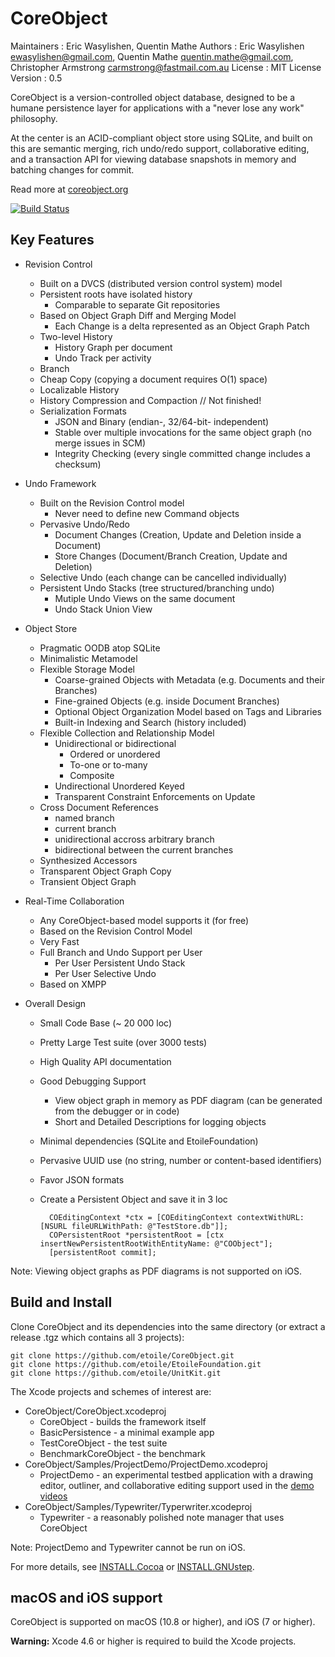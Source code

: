 CoreObject
==========

Maintainers
: Eric Wasylishen, Quentin Mathe
Authors
: Eric Wasylishen <ewasylishen@gmail.com>, Quentin Mathe <quentin.mathe@gmail.com>, Christopher Armstrong <carmstrong@fastmail.com.au>
License
: MIT License
Version
: 0.5


CoreObject is a version-controlled object database, designed to be a humane
persistence layer for applications with a "never lose any work" philosophy.

At the center is an ACID-compliant object store using SQLite, and built on this are
semantic merging, rich undo/redo support, collaborative editing, and a
transaction API for viewing database snapshots in memory and batching changes for commit.

Read more at [coreobject.org](http://coreobject.org)

[![Build Status](https://travis-ci.org/etoile/CoreObject.png?branch=master)](https://travis-ci.org/etoile/CoreObject)


Key Features
------------

- Revision Control  

    - Built on a DVCS (distributed version control system) model
    - Persistent roots have isolated history
        - Comparable to separate Git repositories
    - Based on Object Graph Diff and Merging Model
        - Each Change is a delta represented as an Object Graph Patch
    - Two-level History
        - History Graph per document
        - Undo Track per activity
    - Branch
    - Cheap Copy (copying a document requires O(1) space)
    - Localizable History
    - History Compression and Compaction // Not finished!
    - Serialization Formats
        - JSON and Binary (endian-, 32/64-bit- independent)
        - Stable over multiple invocations for the same object graph (no merge issues in SCM)
        - Integrity Checking (every single committed change includes a checksum)


- Undo Framework

    - Built on the Revision Control model
        - Never need to define new Command objects
    - Pervasive Undo/Redo
        - Document Changes (Creation, Update and Deletion inside a Document)
        - Store Changes (Document/Branch Creation, Update and Deletion)
    - Selective Undo (each change can be cancelled individually)
    - Persistent Undo Stacks (tree structured/branching undo)
        - Mutiple Undo Views on the same document
        - Undo Stack Union View


- Object Store

    - Pragmatic OODB atop SQLite
    - Minimalistic Metamodel
    - Flexible Storage Model 
        - Coarse-grained Objects with Metadata (e.g. Documents and their Branches)
        - Fine-grained Objects (e.g. inside Document Branches)
        - Optional Object Organization Model based on Tags and Libraries
        - Built-in Indexing and Search (history included)
    - Flexible Collection and Relationship Model
        - Unidirectional or bidirectional
            - Ordered or unordered
            - To-one or to-many
            - Composite
        - Undirectional Unordered Keyed
        - Transparent Constraint Enforcements on Update
    - Cross Document References
        - named branch
        - current branch
        - unidirectional accross arbitrary branch
        - bidirectional between the current branches
    - Synthesized Accessors
    - Transparent Object Graph Copy
    - Transient Object Graph

- Real-Time Collaboration

    - Any CoreObject-based model supports it (for free)
    - Based on the Revision Control Model
    - Very Fast
    - Full Branch and Undo Support per User
        - Per User Persistent Undo Stack
        - Per User Selective Undo
    - Based on XMPP

- Overall Design

    - Small Code Base (~ 20 000 loc)
    - Pretty Large Test suite (over 3000 tests)
    - High Quality API documentation
    - Good Debugging Support 
         - View object graph in memory as PDF diagram (can be generated from the debugger or in code)
         - Short and Detailed Descriptions for logging objects
    - Minimal dependencies (SQLite and EtoileFoundation)
    - Pervasive UUID use (no string, number or content-based identifiers)
    - Favor JSON formats
    - Create a Persistent Object and save it in 3 loc

            COEditingContext *ctx = [COEditingContext contextWithURL: [NSURL fileURLWithPath: @"TestStore.db"]];
            COPersistentRoot *persistentRoot = [ctx insertNewPersistentRootWithEntityName: @"COObject"];
            [persistentRoot commit];

Note: Viewing object graphs as PDF diagrams is not supported on iOS.


Build and Install
-----------------

Clone CoreObject and its dependencies into the same directory (or extract a release .tgz which contains all 3 projects):

    git clone https://github.com/etoile/CoreObject.git
    git clone https://github.com/etoile/EtoileFoundation.git
    git clone https://github.com/etoile/UnitKit.git
    
The Xcode projects and schemes of interest are:

- CoreObject/CoreObject.xcodeproj
  - CoreObject - builds the framework itself
  - BasicPersistence - a minimal example app
  - TestCoreObject - the test suite
  - BenchmarkCoreObject - the benchmark
- CoreObject/Samples/ProjectDemo/ProjectDemo.xcodeproj
   - ProjectDemo - an experimental testbed application with a drawing editor, outliner, and collaborative editing support used in the [demo videos](hthttps://github.com/etoile/CoreObject/blob/master/INSTALL.Cocoa.mdtp://coreobject.org)
- CoreObject/Samples/Typewriter/Typerwriter.xcodeproj
   - Typewriter - a reasonably polished note manager that uses CoreObject

Note: ProjectDemo and Typewriter cannot be run on iOS.

For more details, see [INSTALL.Cocoa](https://github.com/etoile/CoreObject/blob/master/INSTALL.Cocoa.md) or [INSTALL.GNUstep](https://github.com/etoile/CoreObject/blob/master/INSTALL.GNUstep.md).


macOS and iOS support
---------------------

CoreObject is supported on macOS (10.8 or higher), and iOS (7 or higher).

**Warning:** Xcode 4.6 or higher is required to build the Xcode projects.

